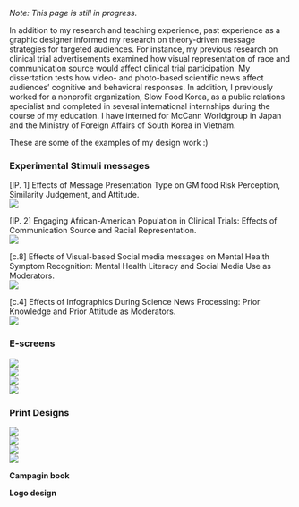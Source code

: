 _Note: This page is still in progress._

In addition to my research and teaching experience, past experience as a graphic designer informed my research on theory-driven message strategies for targeted audiences. For instance, my previous research on clinical trial advertisements examined how visual representation of race and communication source would affect clinical trial participation. My dissertation tests how video- and photo-based scientific news affect audiences’ cognitive and behavioral responses. In addition, I previously worked for a nonprofit organization, Slow Food Korea, as a public relations specialist and completed in several international internships during the course of my education. I have interned for McCann Worldgroup in Japan and the Ministry of Foreign Affairs of South Korea in Vietnam. 


These are some of the examples of my design work :)

### Experimental Stimuli messages <br>
[IP. 1] Effects of Message Presentation Type on GM food Risk Perception, Similarity Judgement, and Attitude. <br>
<img src="namyeon.github.io/stim1.png"> <br>

[IP. 2] Engaging African-American Population in Clinical Trials: Effects of Communication Source and Racial Representation. <br>
<img src="namyeon.github.io/stim2.png"> <br>

[c.8] Effects of Visual-based Social media messages on Mental Health Symptom Recognition: Mental Health Literacy and Social Media Use as Moderators.<br>
<img src="namyeon.github.io/stim4.png"> <br>

[c.4] Effects of Infographics During Science News Processing: Prior Knowledge and Prior Attitude as Moderators.<br>
<img src="namyeon.github.io/stim3.png"> <br>


### E-screens<br>
<img src="namyeon.github.io/10.png"> <br>
<img src="namyeon.github.io/9.png"> <br> 
<img src="namyeon.github.io/1.png"> <br>
<img src="namyeon.github.io/2.png">
<br>

### Print Designs<br>
<img src="namyeon.github.io/7.png"> <br>
<img src="namyeon.github.io/4.5.png"> <br>
<img src="namyeon.github.io/3.png"> <br>
<img src="namyeon.github.io/5.png"> <br>

**Campagin book** 

**Logo design**

